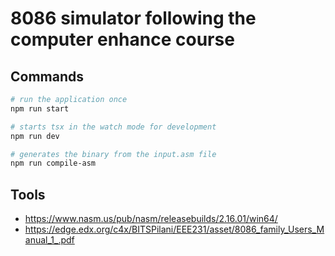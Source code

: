 # 8086 simulator following the computer enhance course


## Commands
```sh
# run the application once
npm run start

# starts tsx in the watch mode for development
npm run dev

# generates the binary from the input.asm file
npm run compile-asm
```

## Tools
- https://www.nasm.us/pub/nasm/releasebuilds/2.16.01/win64/
- https://edge.edx.org/c4x/BITSPilani/EEE231/asset/8086_family_Users_Manual_1_.pdf
